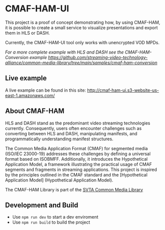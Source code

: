 # CMAF-HAM-UI

This project is a proof of concept demonstrating how, by using CMAF-HAM, it is possible to create a small service to visualize presentations and export them in HLS or DASH.

Currently, the CMAF-HAM-UI tool only works with unencrypted VOD MPDs.

*For a more complete example with HLS and DASH see the CMAF-HAM-Conversion example https://github.com/streaming-video-technology-alliance/common-media-library/tree/main/samples/cmaf-ham-conversion*

## Live example 

A live example can be found in this site: http://cmaf-ham-ui.s3-website-us-east-1.amazonaws.com/

## About CMAF-HAM

HLS and DASH stand as the predominant video streaming technologies currently. Consequently, users often encounter challenges such as converting between HLS and DASH, manipulating manifests, and programmatically understanding manifest structures.

The Common Media Application Format (CMAF) for segmented media (ISO/IEC 23000-19) addresses these challenges by defining a universal format based on ISOBMFF. Additionally, it introduces the Hypothetical Application Model, a framework illustrating the practical usage of CMAF segments and fragments in streaming applications. This project is inspired by the principles outlined in the CMAF standard and the [Hypothetical Application Model] (Hypothetical Application Model).

The CMAF-HAM Library is part of the [SVTA Common Media Library](https://github.com/streaming-video-technology-alliance/common-media-library/tree/main/lib/src/cmaf/ham)

## Development and Build

* Use `npm run dev` to start a dev enviroment
* Use `npm run build` to build the project


